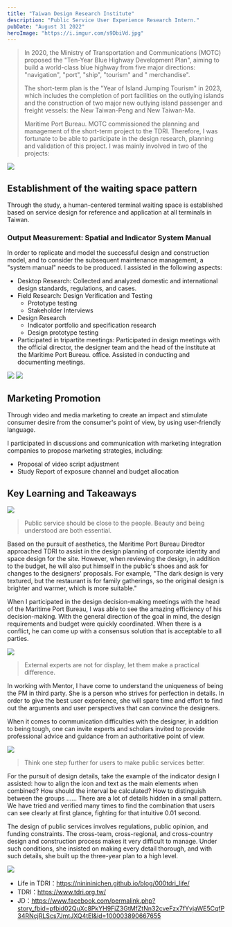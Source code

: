 ```yaml
---
title: "Taiwan Design Research Institute"
description: "Public Service User Experience Research Intern."
pubDate: "August 31 2022"
heroImage: "https://i.imgur.com/s9DbiVd.jpg"
---
```



>In 2020, the Ministry of Transportation and Communications (MOTC) proposed the "Ten-Year Blue Highway Development Plan", aiming to build a world-class blue highway from five major directions: "navigation", "port", "ship", "tourism" and " merchandise".
>
>The short-term plan is the "Year of Island Jumping Tourism" in 2023, which includes the completion of port facilities on the outlying islands and the construction of two major new outlying island passenger and freight vessels: the New Taiwan-Peng and New Taiwan-Ma.
>
>Maritime Port Bureau. MOTC commissioned the planning and management of the short-term project to the TDRI. Therefore, I was fortunate to be able to participate in the design research, planning and validation of this project. I was mainly involved in two of the projects:

![](https://i.imgur.com/U6W0a6M.jpg)

## Establishment of the waiting space pattern
Through the study, a human-centered terminal waiting space is established based on service design for reference and application at all terminals in Taiwan.

### Output Measurement: Spatial and Indicator System Manual

In order to replicate and model the successful design and construction model, and to consider the subsequent maintenance management, a "system manual" needs to be produced. I assisted in the following aspects:

- Desktop Research: Collected and analyzed domestic and international design standards, regulations, and cases.
- Field Research: Design Verification and Testing
    - Prototype testing
    - Stakeholder Interviews
- Design Research
    - Indicator portfolio and specification research
    - Design prototype testing
- Participated in tripartite meetings: Participated in design meetings with the official director, the designer team and the head of the institute at the Maritime Port Bureau. office. Assisted in conducting and documenting meetings.

![](https://i.imgur.com/DxZF3w7.png)
![](https://i.imgur.com/AvB2AbG.jpg)


## Marketing Promotion
Through video and media marketing to create an impact and stimulate consumer desire from the consumer's point of view, by using user-friendly language.

I participated in discussions and communication with marketing integration companies to propose marketing strategies, including:
- Proposal of video script adjustment
- Study Report of exposure channel and budget allocation

## Key Learning and Takeaways

![](https://i.imgur.com/PlPj1NI.jpg)

> Public service should be close to the people. Beauty and being understood are both essential.

Based on the pursuit of aesthetics, the Maritime Port Bureau Diredtor approached TDRI to assist in the design planning of corporate identity and space design for the site. However, when reviewing the design, in addition to the budget, he will also put himself in the public's shoes and ask for changes to the designers' proposals. For example, "The dark design is very textured, but the restaurant is for family gatherings, so the original design is brighter and warmer, which is more suitable."

When I participated in the design decision-making meetings with the head of the Maritime Port Bureau, I was able to see the amazing efficiency of his decision-making. With the general direction of the goal in mind, the design requirements and budget were quickly coordinated. When there is a conflict, he can come up with a consensus solution that is acceptable to all parties.


![](https://i.imgur.com/2gpT3Ws.jpg)

> External experts are not for display, let them make a practical difference.

In working with Mentor, I have come to understand the uniqueness of being the PM in third party. She is a person who strives for perfection in details. In order to give the best user experience, she will spare time and effort to find out the arguments and user perspectives that can convince the designers.

When it comes to communication difficulties with the designer, in addition to being tough, one can invite experts and scholars invited to provide professional advice and guidance from an authoritative point of view.


![](https://i.imgur.com/qTcKdnc.jpg)
> Think one step further for users to make public services better.

For the pursuit of design details, take the example of the indicator design I assisted: how to align the icon and text as the main elements when combined? How should the interval be calculated? How to distinguish between the groups ...... There are a lot of details hidden in a small pattern. We have tried and verified many times to find the combination that users can see clearly at first glance, fighting for that intuitive 0.01 second.

The design of public services involves regulations, public opinion, and funding constraints. The cross-team, cross-regional, and cross-country design and construction process makes it very difficult to manage. Under such conditions, she insisted on making every detail thorough, and with such details, she built up the three-year plan to a high level.

![](https://i.imgur.com/Yjo0xJp.jpg)

- Life in TDRI：https://ninininichen.github.io/blog/000tdri_life/
- TDRI：https://www.tdri.org.tw/
- JD：https://www.facebook.com/permalink.php?story_fbid=pfbid02QuXc8PkYH9FjZ3GtMfZtNn32cveFzx7fYvjaWE5CqfP34RNcjRLScs7JmtJXQ4tEl&id=100003890667655